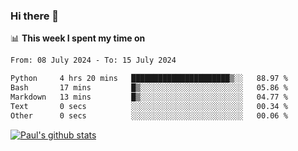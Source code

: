 ### Hi there 👋

📊 **This week I spent my time on**
<!--START_SECTION:waka-->

```txt
From: 08 July 2024 - To: 15 July 2024

Python     4 hrs 20 mins   ██████████████████████▒░░   88.97 %
Bash       17 mins         █▒░░░░░░░░░░░░░░░░░░░░░░░   05.86 %
Markdown   13 mins         █▒░░░░░░░░░░░░░░░░░░░░░░░   04.77 %
Text       0 secs          ░░░░░░░░░░░░░░░░░░░░░░░░░   00.34 %
Other      0 secs          ░░░░░░░░░░░░░░░░░░░░░░░░░   00.06 %
```

<!--END_SECTION:waka-->


[![Paul's github stats](https://github-readme-stats.vercel.app/api?username=mickeyouyou&theme=dracula&show_icons=true)](https://github.com/anuraghazra/github-readme-stats)
